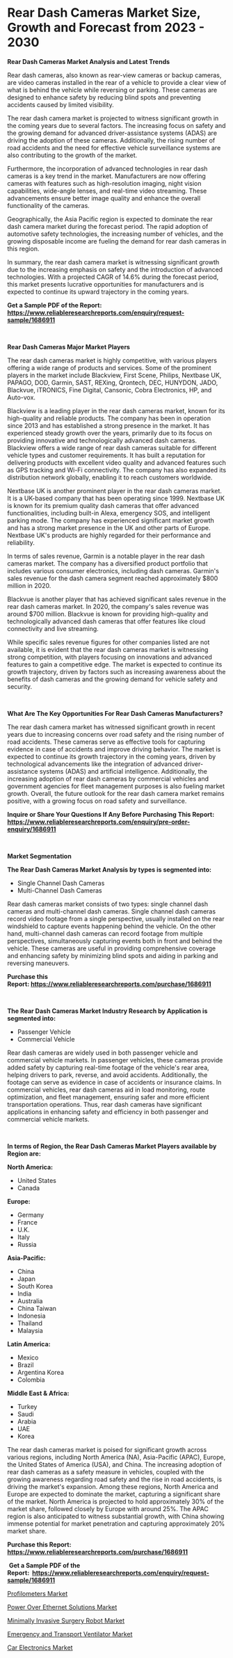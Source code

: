 <p><h1>Rear Dash Cameras Market Size, Growth and Forecast from 2023 - 2030</h1></p><p><strong>Rear Dash Cameras Market Analysis and Latest Trends</strong></p>
<p><p>Rear dash cameras, also known as rear-view cameras or backup cameras, are video cameras installed in the rear of a vehicle to provide a clear view of what is behind the vehicle while reversing or parking. These cameras are designed to enhance safety by reducing blind spots and preventing accidents caused by limited visibility.</p><p>The rear dash camera market is projected to witness significant growth in the coming years due to several factors. The increasing focus on safety and the growing demand for advanced driver-assistance systems (ADAS) are driving the adoption of these cameras. Additionally, the rising number of road accidents and the need for effective vehicle surveillance systems are also contributing to the growth of the market.</p><p>Furthermore, the incorporation of advanced technologies in rear dash cameras is a key trend in the market. Manufacturers are now offering cameras with features such as high-resolution imaging, night vision capabilities, wide-angle lenses, and real-time video streaming. These advancements ensure better image quality and enhance the overall functionality of the cameras.</p><p>Geographically, the Asia Pacific region is expected to dominate the rear dash camera market during the forecast period. The rapid adoption of automotive safety technologies, the increasing number of vehicles, and the growing disposable income are fueling the demand for rear dash cameras in this region.</p><p>In summary, the rear dash camera market is witnessing significant growth due to the increasing emphasis on safety and the introduction of advanced technologies. With a projected CAGR of 14.6% during the forecast period, this market presents lucrative opportunities for manufacturers and is expected to continue its upward trajectory in the coming years.</p></p>
<p><strong>Get a Sample PDF of the Report:&nbsp; <a href="https://www.reliableresearchreports.com/enquiry/request-sample/1686911">https://www.reliableresearchreports.com/enquiry/request-sample/1686911</a></strong></p>
<p>&nbsp;</p>
<p><strong>Rear Dash Cameras Major Market Players</strong></p>
<p><p>The rear dash cameras market is highly competitive, with various players offering a wide range of products and services. Some of the prominent players in the market include Blackview, First Scene, Philips, Nextbase UK, PAPAGO, DOD, Garmin, SAST, REXing, Qrontech, DEC, HUNYDON, JADO, Blackvue, iTRONICS, Fine Digital, Cansonic, Cobra Electronics, HP, and Auto-vox.</p><p>Blackview is a leading player in the rear dash cameras market, known for its high-quality and reliable products. The company has been in operation since 2013 and has established a strong presence in the market. It has experienced steady growth over the years, primarily due to its focus on providing innovative and technologically advanced dash cameras. Blackview offers a wide range of rear dash cameras suitable for different vehicle types and customer requirements. It has built a reputation for delivering products with excellent video quality and advanced features such as GPS tracking and Wi-Fi connectivity. The company has also expanded its distribution network globally, enabling it to reach customers worldwide.</p><p>Nextbase UK is another prominent player in the rear dash cameras market. It is a UK-based company that has been operating since 1999. Nextbase UK is known for its premium quality dash cameras that offer advanced functionalities, including built-in Alexa, emergency SOS, and intelligent parking mode. The company has experienced significant market growth and has a strong market presence in the UK and other parts of Europe. Nextbase UK's products are highly regarded for their performance and reliability.</p><p>In terms of sales revenue, Garmin is a notable player in the rear dash cameras market. The company has a diversified product portfolio that includes various consumer electronics, including dash cameras. Garmin's sales revenue for the dash camera segment reached approximately $800 million in 2020.</p><p>Blackvue is another player that has achieved significant sales revenue in the rear dash cameras market. In 2020, the company's sales revenue was around $700 million. Blackvue is known for providing high-quality and technologically advanced dash cameras that offer features like cloud connectivity and live streaming.</p><p>While specific sales revenue figures for other companies listed are not available, it is evident that the rear dash cameras market is witnessing strong competition, with players focusing on innovations and advanced features to gain a competitive edge. The market is expected to continue its growth trajectory, driven by factors such as increasing awareness about the benefits of dash cameras and the growing demand for vehicle safety and security.</p></p>
<p>&nbsp;</p>
<p><strong>What Are The Key Opportunities For Rear Dash Cameras Manufacturers?</strong></p>
<p><p>The rear dash camera market has witnessed significant growth in recent years due to increasing concerns over road safety and the rising number of road accidents. These cameras serve as effective tools for capturing evidence in case of accidents and improve driving behavior. The market is expected to continue its growth trajectory in the coming years, driven by technological advancements like the integration of advanced driver-assistance systems (ADAS) and artificial intelligence. Additionally, the increasing adoption of rear dash cameras by commercial vehicles and government agencies for fleet management purposes is also fueling market growth. Overall, the future outlook for the rear dash camera market remains positive, with a growing focus on road safety and surveillance.</p></p>
<p><strong>Inquire or Share Your Questions If Any Before Purchasing This Report: <a href="https://www.reliableresearchreports.com/enquiry/pre-order-enquiry/1686911">https://www.reliableresearchreports.com/enquiry/pre-order-enquiry/1686911</a></strong></p>
<p>&nbsp;</p>
<p><strong>Market Segmentation</strong></p>
<p><strong>The Rear Dash Cameras Market Analysis by types is segmented into:</strong></p>
<p><ul><li>Single Channel Dash Cameras</li><li>Multi-Channel Dash Cameras</li></ul></p>
<p><p>Rear dash cameras market consists of two types: single channel dash cameras and multi-channel dash cameras. Single channel dash cameras record video footage from a single perspective, usually installed on the rear windshield to capture events happening behind the vehicle. On the other hand, multi-channel dash cameras can record footage from multiple perspectives, simultaneously capturing events both in front and behind the vehicle. These cameras are useful in providing comprehensive coverage and enhancing safety by minimizing blind spots and aiding in parking and reversing maneuvers.</p></p>
<p><strong>Purchase this Report:&nbsp;<a href="https://www.reliableresearchreports.com/purchase/1686911">https://www.reliableresearchreports.com/purchase/1686911</a></strong></p>
<p>&nbsp;</p>
<p><strong>The Rear Dash Cameras Market Industry Research by Application is segmented into:</strong></p>
<p><ul><li>Passenger Vehicle</li><li>Commercial Vehicle</li></ul></p>
<p><p>Rear dash cameras are widely used in both passenger vehicle and commercial vehicle markets. In passenger vehicles, these cameras provide added safety by capturing real-time footage of the vehicle's rear area, helping drivers to park, reverse, and avoid accidents. Additionally, the footage can serve as evidence in case of accidents or insurance claims. In commercial vehicles, rear dash cameras aid in load monitoring, route optimization, and fleet management, ensuring safer and more efficient transportation operations. Thus, rear dash cameras have significant applications in enhancing safety and efficiency in both passenger and commercial vehicle markets.</p></p>
<p>&nbsp;</p>
<p><strong>In terms of Region, the Rear Dash Cameras Market Players available by Region are:</strong></p>
<p>
    <p> <strong> North America: </strong>
        <ul>
            <li>United States</li>
            <li>Canada</li>
        </ul>
        </p> 
    <p> <strong> Europe: </strong>
        <ul>
            <li>Germany</li>
            <li>France</li>
            <li>U.K.</li>
            <li>Italy</li>
            <li>Russia</li>
        </ul>
        </p> 
    <p> <strong> Asia-Pacific: </strong>
        <ul>
            <li>China</li>
            <li>Japan</li>
            <li>South Korea</li>
            <li>India</li>
            <li>Australia</li>
            <li>China Taiwan</li>
            <li>Indonesia</li>
            <li>Thailand</li>
            <li>Malaysia</li>
        </ul>
        </p> 
    <p> <strong> Latin America: </strong>
        <ul>
            <li>Mexico</li>
            <li>Brazil</li>
            <li>Argentina Korea</li>
            <li>Colombia</li>
        </ul>
        </p> 
    <p> <strong> Middle East & Africa: </strong>
        <ul>
            <li>Turkey</li>
            <li>Saudi</li>
            <li>Arabia</li>
            <li>UAE</li>
            <li>Korea</li>
        </ul>
    </p>
    </p>
<p><p>The rear dash cameras market is poised for significant growth across various regions, including North America (NA), Asia-Pacific (APAC), Europe, the United States of America (USA), and China. The increasing adoption of rear dash cameras as a safety measure in vehicles, coupled with the growing awareness regarding road safety and the rise in road accidents, is driving the market's expansion. Among these regions, North America and Europe are expected to dominate the market, capturing a significant share of the market. North America is projected to hold approximately 30% of the market share, followed closely by Europe with around 25%. The APAC region is also anticipated to witness substantial growth, with China showing immense potential for market penetration and capturing approximately 20% market share.</p></p>
<p><strong>Purchase this Report: <a href="https://www.reliableresearchreports.com/purchase/1686911">https://www.reliableresearchreports.com/purchase/1686911</a></strong></p>
<p>&nbsp;<strong>Get a Sample PDF of the Report:&nbsp;&nbsp;<a href="https://www.reliableresearchreports.com/enquiry/request-sample/1686911">https://www.reliableresearchreports.com/enquiry/request-sample/1686911</a></strong></p>
<p><strong></strong></p>
<p><p><a href="https://medium.com/@yashreports27/profilometers-market-trends-and-market-analysis-forecasted-for-period-2023-2030-94b04c02cf83">Profilometers Market</a></p><p><a href="https://medium.com/@helalkhan4512/decoding-power-over-ethernet-solutions-market-metrics-market-share-trends-and-growth-patterns-a55c22dfb3b4">Power Over Ethernet Solutions Market</a></p><p><a href="https://www.linkedin.com/pulse/minimally-invasive-surgery-robot-market-size-growth-forecast-lfl8e/">Minimally Invasive Surgery Robot Market</a></p><p><a href="https://www.linkedin.com/pulse/decoding-emergency-transport-ventilator-market-deep-dive-fmrbe/">Emergency and Transport Ventilator Market</a></p><p><a href="https://github.com/RichRobinson5/Market-Research-Report-List-2/blob/main/car-electronics-market.md">Car Electronics Market</a></p></p>
